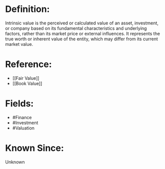 

# Definition:
Intrinsic value is the perceived or calculated value of an asset, investment, or company based on its fundamental characteristics and underlying factors, rather than its market price or external influences. It represents the true worth or inherent value of the entity, which may differ from its current market value.

# Reference:
- [[Fair Value]]
- [[Book Value]]

# Fields: 
- #Finance
- #Investment
- #Valuation

# Known Since:
Unknown

